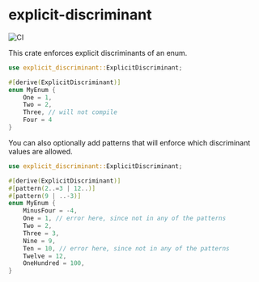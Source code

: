 # explicit-discriminant

![CI](https://github.com/rcrisanti/explicit-discriminant/actions/workflows/ci.yml/badge.svg)

This crate enforces explicit discriminants of an enum.

```rust
use explicit_discriminant::ExplicitDiscriminant;

#[derive(ExplicitDiscriminant)]
enum MyEnum {
    One = 1,
    Two = 2,
    Three, // will not compile
    Four = 4
}
```

You can also optionally add patterns that will enforce which discriminant values are allowed.

```rust
use explicit_discriminant::ExplicitDiscriminant;

#[derive(ExplicitDiscriminant)]
#[pattern(2..=3 | 12..)]
#[pattern(9 | ..-3)]
enum MyEnum {
    MinusFour = -4,
    One = 1, // error here, since not in any of the patterns
    Two = 2,
    Three = 3, 
    Nine = 9,
    Ten = 10, // error here, since not in any of the patterns
    Twelve = 12,
    OneHundred = 100,
}
```
